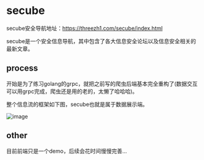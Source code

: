 # secube

secube安全导航地址：https://threezh1.com/secube/index.html

secube是一个安全信息导航，其中包含了各大信息安全论坛以及信息安全相关的最新文章。

## process

开始是为了练习golang的grpc，就把之前写的爬虫后端基本完全重构了(数据交互可以用grpc完成，爬虫还是用的老的，太懒了哈哈哈)。

整个信息流的框架如下图，secube也就是属于数据展示端。

![image](https://user-images.githubusercontent.com/45116144/114752712-2f9f9500-9d89-11eb-9bc7-5094dc74b7a6.png)

## other

目前前端只是一个demo，后续会花时间慢慢完善...
